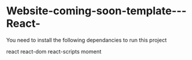 # Website-coming-soon-template---React-

You need to install the following dependancies to run this project

react
react-dom
react-scripts
moment
